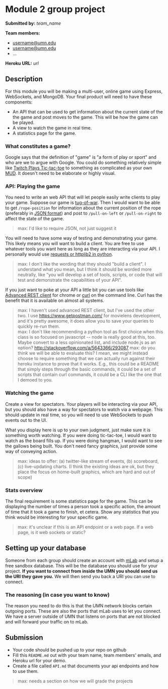 # Module 2 group project #
__Submitted by:__ _team_name_

__Team members:__

- username@umn.edu
- username@umn.edu
- ...

__Heroku URL:__ _url_

## Description ##
For this module you will be making a multi-user, online game using Express,
WebSockets, and MongoDB. Your final product will need to have these components:

- An API that can be used to get information about the current state of the
  the game and post moves to the game. This will be how the game can be played.
- A view to watch the game in real time.
- A statistics page for the game.

### What constitutes a game? ###
Google says that the definition of "game" is "a form of play or sport" and who
are we to argue with Google. You could do something relatively simple like
[Twitch Plays Tic-tac-toe](https://en.wikipedia.org/wiki/Twitch_Plays_Pok%C3%A9mon)
to something as complicated as your own
[MUD](https://en.wikipedia.org/wiki/MUD). It doesn't need to be elaborate or
highly visual.

### API: Playing the game ###
You need to write an web API that will let people easily write clients to play your
game. Suppose our game is [tug-of-war](https://en.wikipedia.org/wiki/Tug_of_war).
Then I would want to be able to get `/rope-position` for information about the
current position of the rope (preferably in
[JSON format](https://en.wikipedia.org/wiki/JSON)) and post to `/pull-on-left`
or `/pull-on-right` to affect the state of the game.

> max: I'd like to require JSON, not just suggest it

You will need to have some way of testing and demonstrating your game. This likely
means you will want to build a client. You are free to use whatever tools you
want here as long as they are interacting via your API. I personally would use
[requests or httplib2 in python](http://stackoverflow.com/questions/4476373/simple-url-get-post-function-in-python).

> max: I don't like the wording that they should "build a client".  I understand what you mean, but I think it should be worded more neutrally, like "you will develop a set of tools, scripts, or code that will test and demonstrate the capabilities of your API".

If you just want to poke at your API a little bit you can use tools like
[Advanced REST client](https://chrome.google.com/webstore/detail/advanced-rest-client/hgmloofddffdnphfgcellkdfbfbjeloo?hl=en-US)
for chrome or [curl](https://curl.haxx.se/docs/manpage.html) on the command line.
Curl has the benefit that it is available on almost all systems.

> max: I haven't used advanced REST client, but I've used the other two.  I use https://www.getpostman.com/ for movielens development, and it's pretty awesome, it does allow you to save your queries to quickly re-run them.  
> max: I don't like recommending a python tool as first choice when this class is so focused on javascript -- node is really good at this, too.  Maybe convert to a less opinionated list, and include node.js as an option?  http://stackoverflow.com/a/5643366/293087
> max: do you think we will be able to evaluate this?  I mean, we might instead choose to require something that we can actually run against their heroku instance to prove that it works.  E.g., this could be a README that simply steps through the basic commands, it could be a set of scripts that contain curl commands, it could be a CLI like the one that I demoed to you.

### Watching the game ###
Create a view for spectators. Your players will be interacting via your API,
but you should also have a way for spectators to watch via a webpage. This
should update in real time, so you will need to use WebSockets to push
events out to the UI.

What you display here is up to your own judgment, just make sure it is
something worth watching. If you were doing tic-tac-toe, I would want to watch
as the board fills up. If you were doing hangman, I would want to see the
gallows being built. You don't need fancy graphics, just provide some way of
conveying action.

> max: ideas to offer: (a) twitter-like stream of events, (b) scoreboard, (c) live-updating charts.  (I think the existing ideas are ok, but they place the focus on home-built graphics, which are hard and out of scope)


### Stats overview ###
The final requirement is some statistics page for the game. This can be
displaying the number of times a person took a specific action, the amount of
time that it took a game to finish, et cetera. Show any statistics that you
think would be interesting for your specific game.

> max: it's unclear if this is an API endpoint or a web page.  If a web page, is it web sockets or static?

## Setting up your database ##
Someone from each group should create an account with [mLab](https://mlab.com/)
and setup a free sandbox database. This will be the database you should use for
your project. __If you want to connect from inside the UMN you should send us
the URI they gave you.__ We will then send you back a URI you can use to
connect.

### The reasoning (in case you want to know) ###
The reason you need to do this is that the UMN network blocks certain outgoing
ports. These are also the ports that mLab uses to let you connect. We have a
server outside of UMN that listens on ports that are not blocked and will
forward your traffic on to mLab.

## Submission ##
- Your code should be pushed up to your repo on github
- Fill this `README.md` out with your team name, team members' emails, and
  Heroku url for your demo.
- Create a file called `API.md` that documents your api endpoints and how to
  use them.

> max: needs a section on how we will grade the projects
